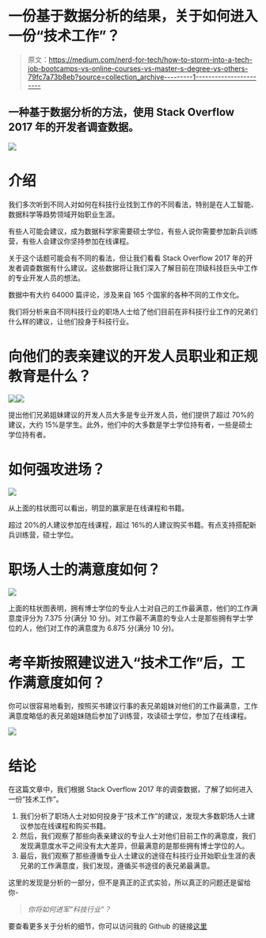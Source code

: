 # 一份基于数据分析的结果，关于如何进入一份“技术工作”？

> 原文：<https://medium.com/nerd-for-tech/how-to-storm-into-a-tech-job-bootcamps-vs-online-courses-vs-master-s-degree-vs-others-79fc7a73b8eb?source=collection_archive---------1----------------------->

## 一种基于数据分析的方法，使用 Stack Overflow 2017 年的开发者调查数据。

![](img/561e0874c7fdbd972bc44fb24a2e0a30.png)

# 介绍

我们多次听到不同人对如何在科技行业找到工作的不同看法，特别是在人工智能、数据科学等趋势领域开始职业生涯。

有些人可能会建议，成为数据科学家需要硕士学位，有些人说你需要参加新兵训练营，有些人会建议你坚持参加在线课程。

关于这个话题可能会有不同的看法，但让我们看看 Stack Overflow 2017 年的开发者调查数据有什么建议。这些数据将让我们深入了解目前在顶级科技巨头中工作的专业开发人员的想法。

数据中有大约 64000 篇评论，涉及来自 165 个国家的各种不同的工作文化。

我们将分析来自不同科技行业的职场人士给了他们目前在非科技行业工作的兄弟们什么样的建议，让他们投身于科技行业。

# 向他们的表亲建议的开发人员职业和正规教育是什么？

![](img/a3c92394f1c2d6b7f150f9116e127f1a.png)![](img/8a9f7bcceb20b12cec0d2001eddf4c8a.png)

提出他们兄弟姐妹建议的开发人员大多是专业开发人员，他们提供了超过 70%的建议，大约 15%是学生。此外，他们中的大多数是学士学位持有者，一些是硕士学位持有者。

# 如何强攻进场？

![](img/e428fc15e3010c52fe7fc1eb93484cb8.png)

从上面的柱状图可以看出，明显的赢家是在线课程和书籍。

超过 20%的人建议参加在线课程，超过 16%的人建议购买书籍。有点支持搭配新兵训练营，硕士学位。

# 职场人士的满意度如何？

![](img/65188427de5ef2c42932c779d5db1285.png)

上面的柱状图表明，拥有博士学位的专业人士对自己的工作最满意，他们的工作满意度评分为 7.375 分(满分 10 分)。对工作最不满意的专业人士是那些拥有学士学位的人，他们对工作的满意度为 6.875 分(满分 10 分)。

# 考辛斯按照建议进入“技术工作”后，工作满意度如何？

你可以很容易地看到，按照买书建议行事的表兄弟姐妹对他们的工作最满意，工作满意度略低的表兄弟姐妹随后参加了训练营，攻读硕士学位，参加了在线课程。

![](img/77145558fc181baaedd0436a15e20745.png)

# 结论

在这篇文章中，我们根据 Stack Overflow 2017 年的调查数据，了解了如何进入一份“技术工作”。

1.  我们分析了职场人士对如何投身于“技术工作”的建议，发现大多数职场人士建议参加在线课程和购买书籍。
2.  然后，我们观察了那些向表亲建议的专业人士对他们目前工作的满意度，我们发现满意度水平之间没有太大差异，但最满意的是那些拥有博士学位的人。
3.  最后，我们观察了那些遵循专业人士建议的途径在科技行业开始职业生涯的表兄弟的工作满意度，我们发现，遵循买书途径的表兄弟最满意。

这里的发现是分析的一部分，但不是真正的正式实验，所以真正的问题还是留给你-

> *你将如何进军“科技行业”？*

要查看更多关于分析的细节，你可以访问我的 Github 的链接[这里](https://github.com/MILIND-RAJ/Stack-Overflow-s-developer-survey-data-from-2017-analysis)